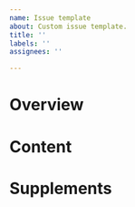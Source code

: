 ```yaml
---
name: Issue template
about: Custom issue template.
title: ''
labels: ''
assignees: ''

---
```


<!-- Not necessary to fill all the following contents -->

# Overview
<!-- Aim of changes,  related Issue number -->

# Content
<!-- Content of changes -->

# Supplements
<!-- Important points when it's to be reviewed -->
